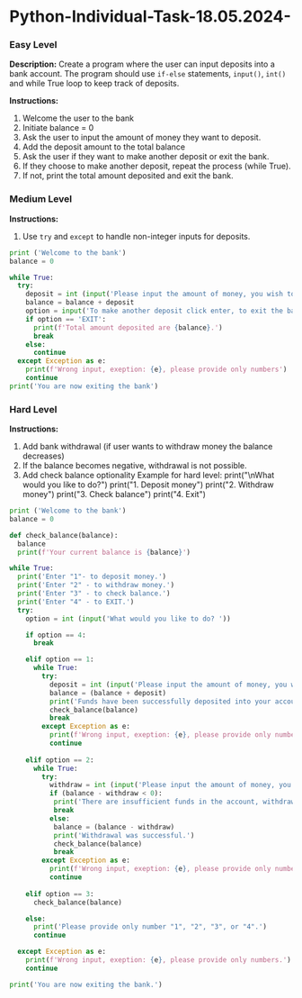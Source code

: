 # Python-Individual-Task-18.05.2024-
### Easy Level
**Description:**
Create a program where the user can input deposits into a bank account. The program should use `if-else` statements, `input()`, `int()` and while True loop to keep track of deposits.

**Instructions:**
1. Welcome the user to the bank
2. Initiate balance = 0
3. Ask the user to input the amount of money they want to deposit.
4. Add the deposit amount to the total balance
5. Ask the user if they want to make another deposit or exit the bank. 
6. If they choose to make another deposit, repeat the process (while True).
7. If not, print the total amount deposited and exit the bank.

### Medium Level
**Instructions:**
1. Use `try` and `except` to handle non-integer inputs for deposits.

```py
print ('Welcome to the bank')
balance = 0

while True:
  try:
    deposit = int (input('Please input the amount of money, you wish to deposit: '))
    balance = balance + deposit
    option = input('To make another deposit click enter, to exit the bank, write "EXIT" ').upper()
    if option == 'EXIT':
      print(f'Total amount deposited are {balance}.')
      break
    else:
      continue
  except Exception as e:
    print(f'Wrong input, exeption: {e}, please provide only numbers')
    continue    
print('You are now exiting the bank')
```

### Hard Level
**Instructions:**
1. Add bank withdrawal (if user wants to withdraw money the balance decreases)
2. If the balance becomes negative, withdrawal is not possible.
3. Add check balance optionality
Example for hard level:
   print("\nWhat would you like to do?")
   print("1. Deposit money")
   print("2. Withdraw money")
   print("3. Check balance")
   print("4. Exit")

```py
print ('Welcome to the bank')
balance = 0

def check_balance(balance):
  balance
  print(f'Your current balance is {balance}')

while True:
  print('Enter "1"- to deposit money.')
  print('Enter "2" - to withdraw money.')
  print('Enter "3" - to check balance.')
  print('Enter "4" - to EXIT.')
  try:
    option = int (input('What would you like to do? '))

    if option == 4:
      break

    elif option == 1:
      while True:
        try:
          deposit = int (input('Please input the amount of money, you wish to deposit: '))
          balance = (balance + deposit)
          print('Funds have been successfully deposited into your account!')
          check_balance(balance)
          break
        except Exception as e:
          print(f'Wrong input, exeption: {e}, please provide only numbers.')
          continue
      
    elif option == 2:
      while True:
        try:
          withdraw = int (input('Please input the amount of money, you wish to withdraw: '))
          if (balance - withdraw < 0):
           print('There are insufficient funds in the account, withdrawal is not possible.')
           break
          else:
           balance = (balance - withdraw)
           print('Withdrawal was successful.')
           check_balance(balance)
           break
        except Exception as e:
          print(f'Wrong input, exeption: {e}, please provide only numbers.')
          continue
      
    elif option == 3:
      check_balance(balance)

    else:
      print('Please provide only number "1", "2", "3", or "4".')
      continue

  except Exception as e:
    print(f'Wrong input, exeption: {e}, please provide only numbers.')
    continue

print('You are now exiting the bank.')
```
